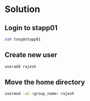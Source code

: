 # Solution

## Login to stapp01

```bash
ssh tony@stapp01
```

## Create new user

```bash
useradd rajesh
```

## Move the home directory

```bash
usermod -aG <group_name> rajesh
```
